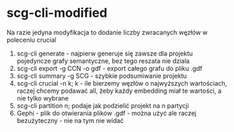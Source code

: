 # scg-cli-modified

Na razie jedyna modyfikacja to dodanie liczby zwracanych węzłów w poleceniu crucial

1. scg-cli generate <Sciezka> - najpierw generuje się zawsze dla projektu pojedyncze grafy semantyczne, bez tego reszata nie dziala
2. scg-cli export -g CCN -o gdf <Sciezka> - export całego grafu do pliku .gdf 
3. scg-cli summary -g SCG <Sciezka> - szybkie podsumiwanie projektu
4. scg-cli crucial <Sciezka> -n k; k - ile bierzemy węzłów o najwyższych wartościach, raczej chcemy podawać all, żeby każdy embedding miał te wartości, a nie tylko wybrane
5. scg-cli partition n; podaje jak podzielić projekt na n partycji
6. Gephi - plik do otwierania plików .gdf - można użyć ale raczej bezużyteczny - nie na tym nie widać
